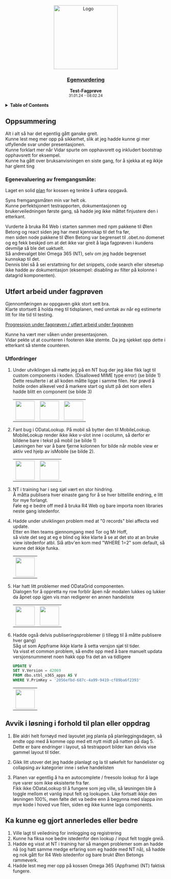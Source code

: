 <div align="center">
  <a href="https://github.com/ArvidWedtstein/Fagproove">
    <img src="https://content.energage.com/company-images/SE45893/SE45893_logo_orig.png" alt="Logo" width="200" height="200">
  </a>

  <h3 align="center">
    <ins>Egenvurdering</ins>
  </h3>

  <p align="center">
    <b>Test-Fagprøve</b>
    <br />
    <sub>31.01.24 - 08.02.24</sub>
  </p>
</div>

<details>
  <summary>
    <b>Table of Contents</b>
  </summary>
  <ol>
    <li>
      <a href="#oppsummering">Oppsummering</a>
      <ul>
        <li>
          <a href="#egenevaluering-av-fremgangsmåte">Egenevaluering av fremgangsmåte</a>
        </li>
      </ul>
    </li>
    <li>
      <a href="#utført-arbeid-under-fagprøven">Utført arbeid under fagprøven</a>
      <ul>
        <li>
          <a href="#utfordringer">Utfordringer</a>
        </li>
      </ul>
    </li>
    <li>
      <a href="#avvik-i-løsning-i-forhold-til-plan-eller-oppdrag">Avvik i løsning i forhold til plan eller oppdrag</a>
    </li>
    <li>
      <a href="#ka-kunne-jeg-gjort-annerledes-eller-bedre">Ka kunne eg gjort annerledes eller bedre</a>
    </li>
  </ol>
</details>

## Oppsummering

Alt i alt så har det egentlig gått ganske greit.<br>
Kunne lest meg mer opp på sikkerhet, slik at jeg hadde kunne gi mer utfyllende svar under presentasjonen.<br>
Kunne forklart mer når Vidar spurte om opphavsrett og inkludert bootstrap opphavsrett for eksempel.<br>
Kunne ha gått over bruksanvisningen en siste gang, for å sjekka at eg ikkje har glemt ting

### Egenevaluering av fremgangsmåte:

Laget en solid [plan](https://github.com/ArvidWedtstein/Fagproove/blob/main/README.md) for kossen eg tenkte å utføra oppgavå.<br />

Syns fremgangsmåten min var helt ok.<br>
Kunne perfektsjonert testrapporten, dokumentasjonen og brukerveiledningen første gang, så hadde jeg ikke måttet finjustere den i etterkant.

Vurderte å bruka R4 Web i starten sammen med npm pakkene til Ølen Betong og react siden jeg har mest kjennskap til det fra før,<br>
men siden node pakkene til Ølen Betong var begrenset til .obet.no domenet og eg fekk beskjed om at det ikke var greit å laga fagprøven i kundens devmiljø så ble det uaktuelt.<br>
Så andrevalget blei Omega 365 (NT), selv om jeg hadde begrenset kunnskap til det.<br>
Dennis blei så å sei erstattning for det snippets, code search eller sitesetup ikke hadde av dokumentasjon (eksempel: disabling av filter på kolonne i datagrid komponenten).


## Utført arbeid under fagprøven

Gjennomføringen av oppgaven gikk stort sett bra. <br>
Klarte stortsett å holda meg til tidsplanen, med unntak av når eg estimerte litt for lite tid til testing. 

[Progressjon under fagprøven / utført arbeid under fagprøven](https://github.com/ArvidWedtstein/Fagproove/blob/main/Progress.md)

Kunne ha vært mer våken under presentasjonen.<br>
Vidar pekte ut at counteren i footeren ikke stemte. Da jeg sjekket opp dette i etterkant så stemte counteren.

### Utfordringer

 <ol>
    <li>
      <p>
        Under utviklingen så møtte jeg på en NT bug der jeg ikke fikk lagt til custom components i koden. (Disallowed MIME type error) (se bilde 1)<br />
        Dette resulterte i at all koden måtte ligge i samme filen. Har prøvd å holde orden alikevel ved å markere start og slutt på det som ellers hadde blitt en component (se bilde 3)
      </p>
      <table>
        <th><img src="https://github.com/ArvidWedtstein/Fagproove/assets/71834553/bf3a069d-426a-4754-9824-80efc8b597d2" width="60"></th>
        <th><img src="https://github.com/ArvidWedtstein/Fagproove/assets/71834553/af97cd91-8b90-4491-8e62-49795f95f486" width="60"></th>
        <th><img src="https://github.com/ArvidWedtstein/Fagproove/assets/71834553/92b6bbd7-289d-4d28-9208-1715400fb68b" width="60"></th>
      </table>    
    </li>
    <li>
      <p>
        Fant bug i ODataLookup. På mobil så bytter den til MobileLookup. MobileLookup render ikke ikke v-slot inne i ocolumn, så derfor er bildene bare i tekst på mobil (se bilde 1)<br>
        Løsningen her var å bare fjerne kolonnen for bilde når mobile view er aktiv ved hjelp av isMobile (se bilde 2). 
      </p>
      <table>
        <th><img src="https://github.com/ArvidWedtstein/Fagproove/assets/71834553/e8dec4d3-ec48-456e-9672-ecd2fdff2346" width="60"></th>
        <th><img src="https://github.com/ArvidWedtstein/Fagproove/assets/71834553/6800d777-9f58-4d25-b961-8b8ae7d8d186" width="60"></th>
      </table>    
    </li>
    <li>
      <p>
        NT i training har i seg sjøl vært en stor hindring.<br>
        Å måtta publisera hver einaste gang for å se hver bittelille endring, e litt for mye forlangt.<br>
        Føle eg e bedre off med å bruka R4 Web og bare importa noen libraries neste gang istedenfor.
      </p>
    </li>
    <li>
      <p>
        Hadde under utviklingen problem med at "0 records" blei affecta ved update.<br>
        Etter en liten teams gjennomgang med Tor og Mr Hoff, <br>
        så viste det seg at eg e blind og ikke klarte å se at det sto at an bruke view istedenfor atbl.
        Siå atbv'en kom med "WHERE 1=2" som default, så kunne det ikkje funka.
      </p>
      <table>
        <th><img src="https://github.com/ArvidWedtstein/Fagproove/assets/71834553/41984788-66c4-4755-b1a6-da0c55806a26" width="60"></th>
      </table> 
    </li>
    <li>
      <p>
        Har hatt litt problemer med ODataGrid componenten.<br/>
        Dialogen for å oppretta ny row forblir åpen når modalen lukkes og lukker da åpnet opp igjen vis man redigerer en annen handeliste
      </p>
      <table>
        <th><img src="https://github.com/ArvidWedtstein/Fagproove/assets/71834553/6cb76787-d89f-4607-99fa-bcb2c8396980" width="60"></th>
        <th><img src="https://github.com/ArvidWedtstein/Fagproove/assets/71834553/172f11f8-9c9d-499c-9625-65178fde918e" width="60"></th>
      </table> 
    </li>
    <li>
      <p>
        Hadde også delvis publiseringsproblemer (i tillegg til å måtte publisere hver gang)<br>
        Såg ut som Appframe ikkje klarte å setta versjon sjøl til tider.<br>
        Va visst et common problem, så endte opp med å bare manuelt updata versjonsnummeret noen hakk opp fra det an va tidligere
      </p>
      
  ```sql
  UPDATE V
  SET V.Version = 42069
  FROM dbo.stbl_o365_apps AS V
  WHERE V.PrimKey = '2056efbd-687c-4a99-9419-cf89ba6f2393'
  ```
  <table>
    <th><img src="https://github.com/ArvidWedtstein/Fagproove/assets/71834553/7d391b1d-0d30-4dce-a51f-59d9b0b54377" width="60"></th>
  </table>
    </li>
  </ol>

## Avvik i løsning i forhold til plan eller oppdrag

<ol>
  <li>
    <p>
      Ble aldri helt fornøyd med layoutet jeg planla på planleggingsdagen, så endte opp med å komme opp med ett nytt midt på natten på dag 5. <br>
      Dette er bare endringer i layout, så testrapport bilder kan delvis vise gammel layout til tider.
    </p>
  </li>
  <li>
    <p>
      Gikk litt utover det jeg hadde planlagt og la til søkefelt for handelister og collapsing av kategorier inne i selve handelisten
    </p>
  </li>
  <li>
    <p>
      Planen var egentlig å ha en autocomplete / freesolo lookup for å lage nye varer som ikke eksisterte fra før.<br>
      Fikk ikke ODataLookup til å fungere som jeg ville, så løsningen ble å toggle mellom et vanlig input felt og lookupen.
      Like fortsatt ikkje den løsningen 100%, men følte det va bedre enn å begynna med slappa inn mye kode i hoved vue filen, siden eg ikke kunne laga components. 
    </p>
  </li>
</ol>

## Ka kunne eg gjort annerledes eller bedre

1. Ville lagt til veiledning for innlogging og registrering
2. Kunne ha fiksa noe bedre istedenfor den lookup / input felt toggle greiå.
3. Hadde eg visst at NT i training har så mangen problemer som an hadde nå (og hatt samme medge erfaring som eg hadde med NT nå), så hadde eg nok gått for R4 Web istedenfor og bare brukt Ølen Betongs rammeverk.
4. Hadde lest meg mer opp på kossen Omega 365 (Appframe) (NT) faktisk fungere.


